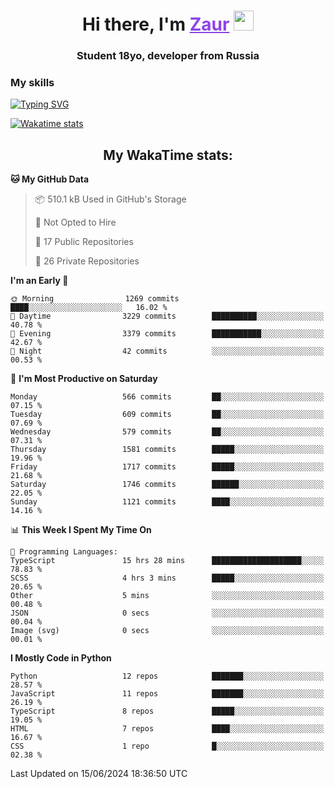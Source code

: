 <h1 align="center">
    Hi there, I'm 
    <a href="https://t.me/skyguy" target="_blank" style="color: #8C43EA">Zaur</a>
    <img src="https://github.com/blackcater/blackcater/raw/main/images/Hi.gif" height="32">
</h1>

<h3 align="center">
    Student 18yo, developer from Russia
</h3>  

### **My skills**
[![Typing SVG](https://readme-typing-svg.herokuapp.com?font=Oxanium&duration=3000&pause=1500&color=8C43EA&height=30&lines=Python:+FastAPI,+Flask,+Aiogram,+Telethon;SQL:+PostgreSQL,+SQLite;JavaScript/TypeScript:+React.js;HTML+(PUG),+CSS+(SCSS))](https://git.io/typing-svg)

[![Wakatime stats](https://github-readme-stats.vercel.app/api/wakatime?username=skyguy&hide_title=true&show_icons=true&title_color=8C43EA&icon_color=BE57EA&bg_color=30,191919,341b56&text_color=B1B1B1&border_radius=10&hide_border=true)](https://github.com/anuraghazra/github-readme-stats)


<h2 align="center"> My WakaTime stats: </h2>

<!--START_SECTION:waka-->
**🐱 My GitHub Data** 

> 📦 510.1 kB Used in GitHub's Storage 
 > 
> 🚫 Not Opted to Hire
 > 
> 📜 17 Public Repositories 
 > 
> 🔑 26 Private Repositories 
 > 
**I'm an Early 🐤** 

```text
🌞 Morning                1269 commits        ████░░░░░░░░░░░░░░░░░░░░░   16.02 % 
🌆 Daytime                3229 commits        ██████████░░░░░░░░░░░░░░░   40.78 % 
🌃 Evening                3379 commits        ███████████░░░░░░░░░░░░░░   42.67 % 
🌙 Night                  42 commits          ░░░░░░░░░░░░░░░░░░░░░░░░░   00.53 % 
```
📅 **I'm Most Productive on Saturday** 

```text
Monday                   566 commits         ██░░░░░░░░░░░░░░░░░░░░░░░   07.15 % 
Tuesday                  609 commits         ██░░░░░░░░░░░░░░░░░░░░░░░   07.69 % 
Wednesday                579 commits         ██░░░░░░░░░░░░░░░░░░░░░░░   07.31 % 
Thursday                 1581 commits        █████░░░░░░░░░░░░░░░░░░░░   19.96 % 
Friday                   1717 commits        █████░░░░░░░░░░░░░░░░░░░░   21.68 % 
Saturday                 1746 commits        ██████░░░░░░░░░░░░░░░░░░░   22.05 % 
Sunday                   1121 commits        ████░░░░░░░░░░░░░░░░░░░░░   14.16 % 
```


📊 **This Week I Spent My Time On** 

```text
💬 Programming Languages: 
TypeScript               15 hrs 28 mins      ████████████████████░░░░░   78.83 % 
SCSS                     4 hrs 3 mins        █████░░░░░░░░░░░░░░░░░░░░   20.65 % 
Other                    5 mins              ░░░░░░░░░░░░░░░░░░░░░░░░░   00.48 % 
JSON                     0 secs              ░░░░░░░░░░░░░░░░░░░░░░░░░   00.04 % 
Image (svg)              0 secs              ░░░░░░░░░░░░░░░░░░░░░░░░░   00.01 % 
```

**I Mostly Code in Python** 

```text
Python                   12 repos            ███████░░░░░░░░░░░░░░░░░░   28.57 % 
JavaScript               11 repos            ███████░░░░░░░░░░░░░░░░░░   26.19 % 
TypeScript               8 repos             █████░░░░░░░░░░░░░░░░░░░░   19.05 % 
HTML                     7 repos             ████░░░░░░░░░░░░░░░░░░░░░   16.67 % 
CSS                      1 repo              █░░░░░░░░░░░░░░░░░░░░░░░░   02.38 % 
```




 Last Updated on 15/06/2024 18:36:50 UTC
<!--END_SECTION:waka-->

